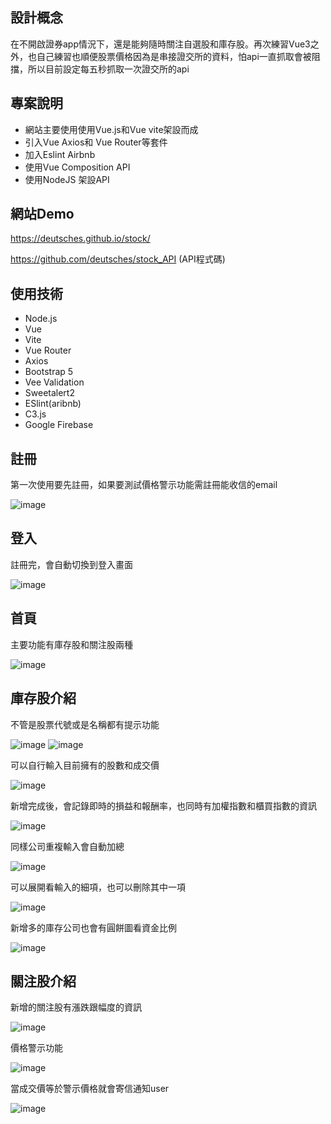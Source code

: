 ## 設計概念

在不開啟證券app情況下，還是能夠隨時關注自選股和庫存股。再次練習Vue3之外，也自己練習也順便股票價格因為是串接證交所的資料，怕api一直抓取會被阻擋，所以目前設定每五秒抓取一次證交所的api


## 專案說明

- 網站主要使用使用Vue.js和Vue vite架設而成
- 引入Vue Axios和 Vue Router等套件
- 加入Eslint Airbnb
- 使用Vue Composition API
- 使用NodeJS 架設API

## 網站Demo

https://deutsches.github.io/stock/

https://github.com/deutsches/stock_API (API程式碼)

## 使用技術

- Node.js 
- Vue
- Vite
- Vue Router
- Axios
- Bootstrap 5
- Vee Validation
- Sweetalert2
- ESlint(aribnb)
- C3.js
- Google Firebase

## 註冊

第一次使用要先註冊，如果要測試價格警示功能需註冊能收信的email

![image](https://user-images.githubusercontent.com/23115087/232695298-f79355d2-b411-4a31-9b77-029e17e8690b.png)

## 登入

註冊完，會自動切換到登入畫面

![image](https://user-images.githubusercontent.com/23115087/232696776-9e71afec-fce7-4d2e-909a-321d00a106a6.png)

## 首頁

主要功能有庫存股和關注股兩種

![image](https://user-images.githubusercontent.com/23115087/232699983-12c80000-e2b9-4d9b-ab44-f5f11a581440.png)


## 庫存股介紹

不管是股票代號或是名稱都有提示功能

![image](https://user-images.githubusercontent.com/23115087/232359236-20845ff4-7600-461a-aa0f-d30e561b4e70.png)
![image](https://user-images.githubusercontent.com/23115087/232359280-cb562391-182d-4f4b-882b-0a07dc3a0c73.png)

可以自行輸入目前擁有的股數和成交價

![image](https://user-images.githubusercontent.com/23115087/232361082-e55fe6ef-4280-4f95-a67e-593ca7b21a49.png)

新增完成後，會記錄即時的損益和報酬率，也同時有加權指數和櫃買指數的資訊

![image](https://user-images.githubusercontent.com/23115087/232363038-6e6a7b97-0ea0-47ea-a86b-1f4d8834f10d.png)

同樣公司重複輸入會自動加總

![image](https://user-images.githubusercontent.com/23115087/232367942-03a149d7-d8e1-4c1e-bcbe-e6532b052929.png)

可以展開看輸入的細項，也可以刪除其中一項

![image](https://user-images.githubusercontent.com/23115087/232370908-e692b50f-e836-4ce5-8678-d3b39154523b.png)

新增多的庫存公司也會有圓餅圖看資金比例

![image](https://user-images.githubusercontent.com/23115087/232385664-acea137b-c4ee-4d34-a315-e587915b265b.png)

## 關注股介紹

新增的關注股有漲跌跟幅度的資訊

![image](https://user-images.githubusercontent.com/23115087/232693124-7d34b128-e0bf-4ef5-93c3-cc189394b117.png)


價格警示功能

![image](https://user-images.githubusercontent.com/23115087/232691078-afce685b-8084-4412-97a8-8a2794bad80c.png)

當成交價等於警示價格就會寄信通知user

![image](https://user-images.githubusercontent.com/23115087/232690846-710e84ad-58d4-4368-801e-6e67b227fb7d.png)






